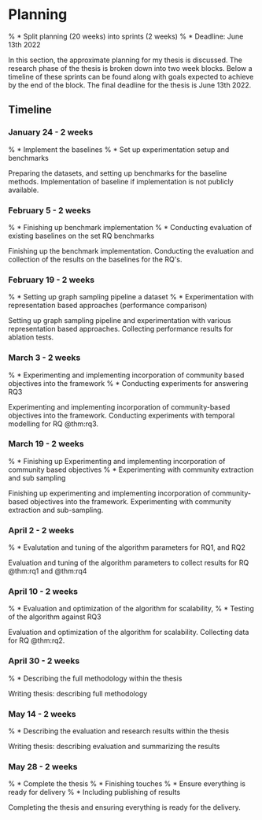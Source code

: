 # Planning

% * Split planning (20 weeks) into sprints (2 weeks)
% * Deadline: June 13th 2022

In this section, the approximate planning for my thesis is discussed. The research phase of the thesis is broken down into two week blocks. Below a timeline of these sprints can be found along with goals expected to achieve by the end of the block. The final deadline for the thesis is June 13th 2022.



## Timeline

### January 24 - 2 weeks

% * Implement the baselines
% * Set up experimentation setup and benchmarks

Preparing the datasets, and setting up benchmarks for the baseline methods. Implementation of baseline if implementation is not publicly available.  

### February 5 - 2 weeks

% * Finishing up benchmark implementation
% * Conducting evaluation of existing baselines on the set RQ benchmarks

Finishing up the benchmark implementation. Conducting the evaluation and collection of the results on the baselines for the RQ's.

### February 19 - 2 weeks

% * Setting up graph sampling pipeline a dataset
% * Experimentation with representation based approaches (performance comparison)

Setting up graph sampling pipeline and experimentation with various representation based approaches. Collecting performance results for ablation tests.

### March 3 - 2 weeks

% * Experimenting and implementing incorporation of community based objectives into the framework
% * Conducting experiments for answering RQ3

Experimenting and implementing incorporation of community-based objectives into the framework. Conducting experiments with temporal modelling for RQ @thm:rq3.

### March 19 - 2 weeks

% * Finishing up Experimenting and implementing incorporation of community based objectives
% * Experimenting with community extraction and sub sampling

Finishing up experimenting and implementing incorporation of community-based objectives into the framework. Experimenting with community extraction and sub-sampling.

### April 2 - 2 weeks

% * Evalutation and tuning of the algorithm parameters for RQ1, and RQ2

Evaluation and tuning of the algorithm parameters to collect results for RQ @thm:rq1 and @thm:rq4

### April 10 - 2 weeks

% * Evaluation and optimization of the algorithm for scalability,
% * Testing of the algorithm against RQ3

Evaluation and optimization of the algorithm for scalability. Collecting data for RQ @thm:rq2.

### April 30 - 2 weeks

% * Describing the full methodology within the thesis

Writing thesis: describing full methodology 

### May 14 - 2 weeks

% * Describing the evaluation and research results within the thesis 

Writing thesis: describing evaluation and summarizing the results

### May 28 - 2 weeks

% * Complete the thesis
% * Finishing touches
% * Ensure everything is ready for delivery
% * Including publishing of results

Completing the thesis and ensuring everything is ready for the delivery.
